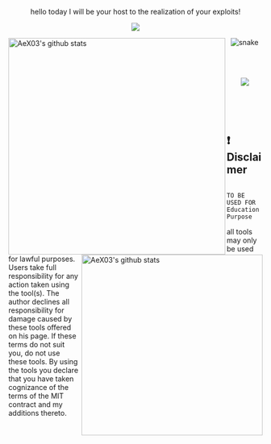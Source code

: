<p align="center"> hello today I will be your host to the realization of your exploits! </p align="center">
<p align="center">
 
</p align="center">
<!--- Picture --->
<p align="center">
<img src="https://github.com/0x5da/0x5da/blob/main/picture/rep.gif" />
  </p align="center">
<!--- Stat Github --->
<img align="left" width="430" height="auto" alt="AeX03's github stats" src="https://github-readme-stats.vercel.app/api?username=AeX03&hide=_border=true&title_color=0ff54c&icon_color=0ff54c&text_color=c9d1d9&bg_color=0d1117&show_icons=true;count_private=true&amp;include_all_commits=true">
<img align="right" width="359" height="auto" alt="AeX03's github stats" src="https://github-readme-stats.vercel.app/api/top-langs/?username=Aex03&hide=_border=true&title_color=0ff54c&icon_color=0ff54c&text_color=c9d1d9&bg_color=0d1117&layout=compact&amp;show_icons=true&amp;">
</h2>
<!--- Snake Graph --->
<p align="center">
<img src="https://github.com/0x5da/0x5da/github-contribution-grid-snake.svg" alt="snake" style="max-width: 100%;">
</p>
<br>
<br>
<p align="center"><img src="https://metrics.lecoq.io/0x5da?template=classic&achievements=1&achievements.threshold=C&achievements.secrets=true&achievements.display=compact&achievements.limit=0&config.timezone=Asia%2FDhaka"></p align="center">
<br>
<br>
<br>

## :exclamation: Disclaimer
                                                   TO BE USED FOR Education Purpose

all tools may only be used for lawful purposes. Users take full responsibility for any action taken using the tool(s). The author declines all responsibility for damage caused by these tools offered on his page. If these terms do not suit you, do not use these tools.
By using the tools you declare that you have taken cognizance of the terms of the MIT contract and my additions thereto.
